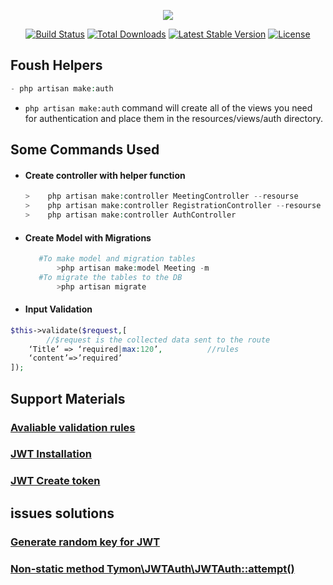 <p align="center"><img src="https://laravel.com/assets/img/components/logo-laravel.svg"></p>

<p align="center">
<a href="https://travis-ci.org/laravel/framework"><img src="https://travis-ci.org/laravel/framework.svg" alt="Build Status"></a>
<a href="https://packagist.org/packages/laravel/framework"><img src="https://poser.pugx.org/laravel/framework/d/total.svg" alt="Total Downloads"></a>
<a href="https://packagist.org/packages/laravel/framework"><img src="https://poser.pugx.org/laravel/framework/v/stable.svg" alt="Latest Stable Version"></a>
<a href="https://packagist.org/packages/laravel/framework"><img src="https://poser.pugx.org/laravel/framework/license.svg" alt="License"></a>
</p>

## Foush Helpers
 ```php
- php artisan make:auth
```
- `php artisan make:auth` command will create all of the views you need for authentication and place them in the resources/views/auth directory.





  
## Some Commands Used            
    
* #### Create controller with helper function 
    ```php
    >    php artisan make:controller MeetingController --resourse
    >    php artisan make:controller RegistrationController --resourse
    >    php artisan make:controller AuthController 
* #### Create Model with Migrations 
     ```php
        #To make model and migration tables
            >php artisan make:model Meeting -m
        #To migrate the tables to the DB
            >php artisan migrate 
    ```    

* #### Input Validation
```php
$this->validate($request,[	
		//$request is the collected data sent to the route
	‘Title’ => ‘required|max:120’, 			//rules
	‘content’=>’required’
]);
```

## Support Materials

### [Avaliable validation rules](https://laravel.com/docs/5.6/validation#available-validation-rules)
### [JWT Installation](https://github.com/tymondesigns/jwt-auth/wiki/Installation)
### [JWT Create token](https://github.com/tymondesigns/jwt-auth/wiki/Creating-Tokens)
## issues solutions
### [Generate random key for JWT](https://github.com/tymondesigns/jwt-auth/issues/1425)
### [Non-static method Tymon\JWTAuth\JWTAuth::attempt()](https://github.com/tymondesigns/jwt-auth/issues/182)
    
    
    
            
            
            
            
            
            
                        

